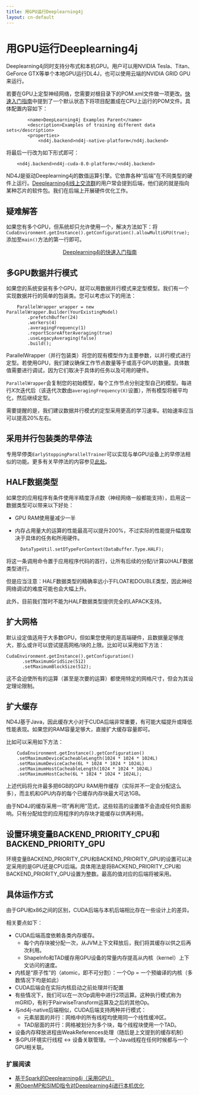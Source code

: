 ```yaml
---
title: 用GPU运行Deeplearning4j
layout: cn-default
---
```


# 用GPU运行Deeplearning4j

Deeplearning4j同时支持分布式和本机GPU。用户可以用NVIDIA Tesla、Titan、GeForce GTX等单个本地GPU运行DL4J，也可以使用云端的NVIDIA GRID GPU来运行。 

若要在GPU上定型神经网络，您需要对根目录下的POM.xml文件做一项更改。[快速入门指南](./quickstart)中提到了一个默认状态下将项目配置成在CPU上运行的POM文件。具体配置内容如下：

            <name>DeepLearning4j Examples Parent</name>
            <description>Examples of training different data sets</description>
            <properties>
                <nd4j.backend>nd4j-native-platform</nd4j.backend>

将最后一行改为如下形式即可：

        <nd4j.backend>nd4j-cuda-8.0-platform</<nd4j.backend>

ND4J是驱动Deeplearning4j的数值运算引擎。它依靠各种“后端”在不同类型的硬件上运行。[Deeplearning4j线上交流群](https://gitter.im/deeplearning4j/deeplearning4j)的用户常会提到后端，他们说的就是指向某种芯片的软件包。我们在后端上开展硬件优化工作。

## 疑难解答

如果您有多个GPU，但系统却只允许使用一个，解决方法如下：将`CudaEnvironment.getInstance().getConfiguration().allowMultiGPU(true);`添加至`main()`方法的第一行即可。

<p align="center">
<a href="./quickstart" class="btn btn-custom" onClick="ga('send', 'event', ‘quickstart', 'click');">Deeplearning4j的快速入门指南</a>
</p>


## 多GPU数据并行模式

如果您的系统安装有多个GPU，就可以用数据并行模式来定型模型。我们有一个实现数据并行的简单的包装类。您可以考虑以下的用法：

        ParallelWrapper wrapper = new ParallelWrapper.Builder(YourExistingModel)
            .prefetchBuffer(24)
            .workers(4)
            .averagingFrequency(1)
            .reportScoreAfterAveraging(true)
            .useLegacyAveraging(false)
            .build();

ParallelWrapper（并行包装类）将您的现有模型作为主要参数，以并行模式进行定型。若使用GPU，我们建议确保工作节点数量等于或高于GPU的数量。具体数值需要进行调试，因为它们取决于具体的任务以及可用的硬件。

`ParallelWrapper`会复制您的初始模型，每个工作节点分别定型自己的模型。每进行*X*次迭代后（该迭代次数由`averagingFrequency(X)`设置），所有模型将被平均化，然后继续定型。 

需要提醒的是，我们建议数据并行模式的定型采用更高的学习速率。初始速率应当可以提高20%左右。

## 采用并行包装类的早停法

专用早停类`EarlyStoppingParallelTrainer`可以实现与单GPU设备上的早停法相似的功能。更多有关早停法的内容参见[此处](./earlystopping)。

## HALF数据类型

如果您的应用程序有条件使用半精度浮点数（神经网络一般都能支持），启用这一数据类型可以带来以下好处：

* GPU RAM使用量减少一半
* 内存占用量大的运算的性能最高可以提升200%，不过实际的性能提升幅度取决于具体的任务和所用硬件。

        DataTypeUtil.setDTypeForContext(DataBuffer.Type.HALF);

将这一条调用命令置于应用程序代码的首行，让所有后续的分配/计算以HALF数据类型进行。

但是应当注意：HALF数据类型的精确率远小于FLOAT和DOUBLE类型，因此神经网络调试的难度可能也会大幅上升。

此外，目前我们暂时不能为HALF数据类型提供完全的LAPACK支持。

## 扩大网格

默认设定值适用于大多数GPU，但如果您使用的是高端硬件，且数据量足够庞大，那么或许可以尝试提高网格/块的上限。比如可以采用如下方法：

    CudaEnvironment.getInstance().getConfiguration()
          .setMaximumGridSize(512)
          .setMaximumBlockSize(512);

这不会迫使所有的运算（甚至是次要的运算）都使用特定的网格尺寸，但会为其设定理论限制。 

## 扩大缓存

ND4J基于Java，因此缓存大小对于CUDA后端非常重要，有可能大幅提升或降低性能表现。如果您的RAM容量足够大，直接扩大缓存容量即可。

比如可以采用如下方法：

        CudaEnvironment.getInstance().getConfiguration()
        .setMaximumDeviceCacheableLength(1024 * 1024 * 1024L)
        .setMaximumDeviceCache(6L * 1024 * 1024 * 1024L)
        .setMaximumHostCacheableLength(1024 * 1024 * 1024L)
        .setMaximumHostCache(6L * 1024 * 1024 * 1024L);

上述代码将允许最多把6GB的GPU RAM用作缓存（实际并不一定会分配这么多），而主机和GPU内存的每个已缓存内存块最大可达1GB。 

由于ND4J的缓存采用一项“再利用”范式，这些较高的设置值不会造成任何负面影响。只有分配给您的应用程序的内存块才能缓存以供再利用。

## 设置环境变量BACKEND_PRIORITY_CPU和BACKEND_PRIORITY_GPU

环境变量BACKEND_PRIORITY_CPU和BACKEND_PRIORITY_GPU的设置可以决定采用的是GPU还是CPU后端。具体用法是将BACKEND_PRIORITY_CPU和BACKEND_PRIORITY_GPU设置为整数。最高的值对应的后端将被采用。 


## 具体运作方式

由于GPU和x86之间的区别，CUDA后端与本机后端相比存在一些设计上的差异。 

相关要点如下：

- CUDA后端高度依赖各类内存缓存。
    * 每个内存块被分配一次，从JVM上下文释放后，我们将其缓存以供之后再次利用。
    * ShapeInfo和TAD缓存用GPU设备的常量内存提高从内核（kernel）上下文访问的速度。
- 内核是“原子性”的（atomic，即不可分割）：一个Op = 一个预编译的内核（多数情况下均是如此）  
- CUDA后端会在实际内核启动之前处理并行配置
- 有些情况下，我们可以在一次Op调用中进行2项运算。这种执行模式称为mGRID，有利于PairwiseTransform运算及之后的其他Op。
- 与nd4j-native后端相似，CUDA后端支持两种并行模式：
    * 元素层面的并行：网格中的所有线程均使用同一个线性缓冲区。
    * TAD层面的并行：网格被划分为多个块，每个线程块使用一个TAD。
- 设备内存释放进程由WeakReferences处理（随后是上文提到的缓存机制）
- 多GPU环境实行线程 <-> 设备关联管理。一个Java线程在任何时候都与一个GPU相关联。


### 扩展阅读

* [基于Spark的Deeplearning4j（采用GPU）](./spark)
* [用OpenMP和SIMD指令对Deeplearning4j进行本机优化](./native)
